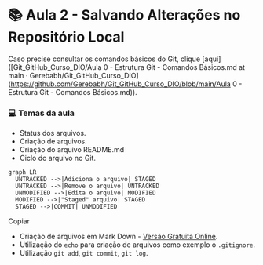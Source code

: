 # :books: Aula 2 - Salvando Alterações no Repositório Local

Caso precise consultar os comandos básicos do Git, clique  [aqui]([Git_GitHub_Curso_DIO/Aula 0 - Estrutura Git - Comandos Básicos.md at main · Gerebabh/Git_GitHub_Curso_DIO](https://github.com/Gerebabh/Git_GitHub_Curso_DIO/blob/main/Aula 0 - Estrutura Git - Comandos Básicos.md)).

### :computer: Temas da aula

- Status dos arquivos.
- Criação de arquivos.
- Criação do arquivo README.md
- Ciclo do arquivo no Git.

```mermaid
graph LR
  UNTRACKED -->|Adiciona o arquivo| STAGED
  UNTRACKED -->|Remove o arquivo| UNTRACKED
  UNMODIFIED -->|Edita o arquivo| MODIFIED
  MODIFIED -->|"Staged" arquivo| STAGED
  STAGED -->|COMMIT| UNMODIFIED
```

Copiar

- Criação de arquivos em Mark Down - [Versão Gratuita Online](https://readme.so/pt).
- Utilização do `echo` para criação de arquivos como exemplo o `.gitignore`.
- Utilização `git add`, `git commit`, `git log`.